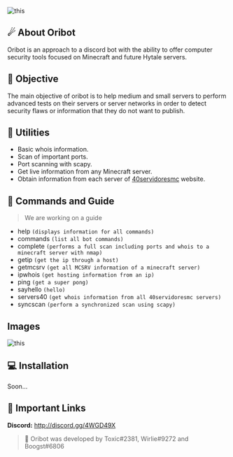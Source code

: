 ![this](https://img.shields.io/badge/Status-Under%20Development-lightgreen?style=for-the-badge)

## ☄ About Oribot
Oribot is an approach to a discord bot with the ability to offer computer security tools focused on Minecraft and future Hytale servers.

## 🎯 Objective
The main objective of oribot is to help medium and small servers to perform advanced tests on their servers or server networks in order to detect security flaws or information that they do not want to publish.

## 📒 Utilities
- Basic whois information.
- Scan of important ports.
- Port scanning with scapy.
- Get live information from any Minecraft server.
- Obtain information from each server of [40servidoresmc](https://www.40servidoresmc.es/) website.

## 🤖 Commands and Guide

> We are working on a guide

- help `(displays information for all commands)`
- commands `(list all bot commands)`
- complete `(performs a full scan including ports and whois to a minecraft server with nmap)`
- getip `(get the ip through a host)`   
- getmcsrv `(get all MCSRV information of a minecraft server)`
- ipwhois `(get hosting information from an ip)`
- ping `(get a super pong)`
- sayhello `(hello)`
- servers40 `(get whois information from all 40servidoresmc servers)`
- syncscan `(perform a synchronized scan using scapy)`

## Images

![this](https://i.imgur.com/nhIVnkY.png)

## 💻 Installation
Soon...

## 🔗 Important Links

**Discord:** http://discord.gg/4WGD49X

> 🔧 Oribot was developed by Toxic#2381, Wirlie#9272 and Boogst#6806
